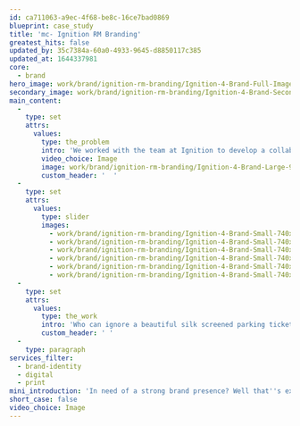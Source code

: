 ```yaml
---
id: ca711063-a9ec-4f68-be8c-16ce7bad0869
blueprint: case_study
title: 'mc- Ignition RM Branding'
greatest_hits: false
updated_by: 35c7384a-60a0-4933-9645-d8850117c385
updated_at: 1644337981
core:
  - brand
hero_image: work/brand/ignition-rm-branding/Ignition-4-Brand-Full-Image-1360x768.5.jpg
secondary_image: work/brand/ignition-rm-branding/Ignition-4-Brand-Secondary-Image-896x597.jpg
main_content:
  -
    type: set
    attrs:
      values:
        type: the_problem
        intro: 'We worked with the team at Ignition to develop a collaborative, creative project that would turn their brand story into an asset. The distinctiveness starts with an iconic monogram, and is paired with strong messaging and an unusual approach to promotional materials. '
        video_choice: Image
        image: work/brand/ignition-rm-branding/Ignition-4-Brand-Large-927x522.jpg
        custom_header: '  '
  -
    type: set
    attrs:
      values:
        type: slider
        images:
          - work/brand/ignition-rm-branding/Ignition-4-Brand-Small-740x416.25-1.jpg
          - work/brand/ignition-rm-branding/Ignition-4-Brand-Small-740x416.25-2.jpg
          - work/brand/ignition-rm-branding/Ignition-4-Brand-Small-740x416.25-3.jpg
          - work/brand/ignition-rm-branding/Ignition-4-Brand-Small-740x416.25-4.jpg
          - work/brand/ignition-rm-branding/Ignition-4-Brand-Small-740x416.25-5.jpg
          - work/brand/ignition-rm-branding/Ignition-4-Brand-Small-740x416.25-6.jpg
  -
    type: set
    attrs:
      values:
        type: the_work
        intro: 'Who can ignore a beautiful silk screened parking ticket landing on their door mat? And who wouldn’t plug in when a company specialising in transport management offers you a USB key? It just goes to show that a creative-led approach to your business’ brand can really set you apart from the competition. In fact, your brand is most precious thing you have. Invest in it.'
        custom_header: ' '
  -
    type: paragraph
services_filter:
  - brand-identity
  - digital
  - print
mini_introduction: 'In need of a strong brand presence? Well that''s exactly what our client Ignition RM were thinking when they came to us. They knew they needed a more creative approach to tell the story of their approach to Fleet Risk Management to clients across the UK.'
short_case: false
video_choice: Image
---
```

